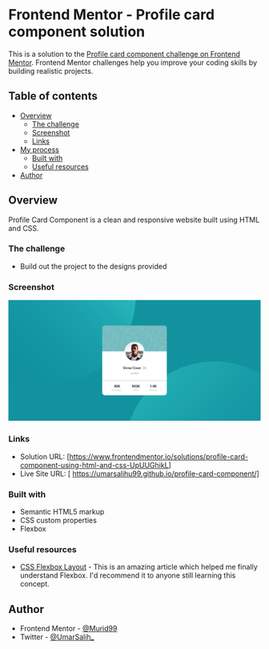 # Frontend Mentor - Profile card component solution

This is a solution to the [Profile card component challenge on Frontend Mentor](https://www.frontendmentor.io/challenges/profile-card-component-cfArpWshJ). Frontend Mentor challenges help you improve your coding skills by building realistic projects. 

## Table of contents

- [Overview](#overview)
  - [The challenge](#the-challenge)
  - [Screenshot](#screenshot)
  - [Links](#links)
- [My process](#my-process)
  - [Built with](#built-with)
  - [Useful resources](#useful-resources)
- [Author](#author)


## Overview
Profile Card Component is a clean and responsive website built using HTML and CSS.

### The challenge

- Build out the project to the designs provided

### Screenshot

![](./images/screenshot.png)


### Links

- Solution URL: [https://www.frontendmentor.io/solutions/profile-card-component-using-html-and-css-UpUUGhikL]
- Live Site URL: [ https://umarsalihu99.github.io/profile-card-component/]


### Built with

- Semantic HTML5 markup
- CSS custom properties
- Flexbox

### Useful resources

- [CSS Flexbox Layout](https://twitter.com/Prathkum/status/1361931227830358018) - This is an amazing article which helped me finally understand Flexbox. I'd recommend it to anyone still learning this concept.

## Author

- Frontend Mentor - [@Murid99](https://www.frontendmentor.io/profile/Murid99)
- Twitter - [@UmarSalih_](https://www.twitter.com/UmarSalih_)

